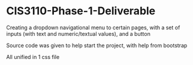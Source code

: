 # CIS3110-Phase-1-Deliverable
Creating a dropdown navigational menu to certain pages, with a set of inputs (with text and numeric/textual values), and a button

Source code was given to help start the project, with help from bootstrap

All unified in 1 css file
